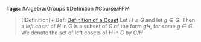 ---
---

**Tags:** #Algebra/Groups #Definition #Course/FPM 

 > 
 > \[!Definition\]+ Def: [Definition of a Coset](Definition%20of%20a%20Coset.md)
 > Let $H\le G$ and let $g\in G$. Then a *left coset* of  $H$ in $G$ is a subset of $G$ of the form $gH$, for some $g\in G$.
 > We denote the set of left cosets of $H$ in $G$ by $G/H$

